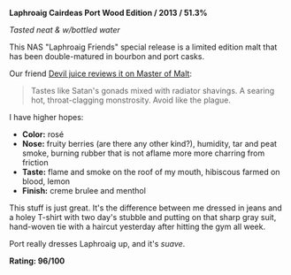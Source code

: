 **Laphroaig Cairdeas Port Wood Edition / 2013 / 51.3%**

*Tasted neat & w/bottled water*

This NAS "Laphroaig Friends" special release is a limited edition malt that has been double-matured in bourbon and port casks.

Our friend [Devil juice reviews it on Master of Malt](http://www.masterofmalt.com/whiskies/laphroaig/laphroaig-feis-ile-2013-cairdeas-port-wood-edition-whisky/):

> Tastes like Satan's gonads mixed with radiator shavings. A searing hot, throat-clagging monstrosity. Avoid like the plague.

I have higher hopes:

* **Color:** rosé
* **Nose:** fruity berries (are there any other kind?), humidity, tar and peat smoke, burning rubber that is not aflame more more charring from friction
* **Taste:** flame and smoke on the roof of my mouth, hibiscous farmed on blood, lemon
* **Finish:** creme brulee and menthol

This stuff is just great.  It's the difference between me dressed in jeans and a holey T-shirt with two day's stubble and putting on that sharp gray suit, hand-woven tie with a haircut yesterday after hitting the gym all week.

Port really dresses Laphroaig up, and it's *suave*.

**Rating: 96/100**